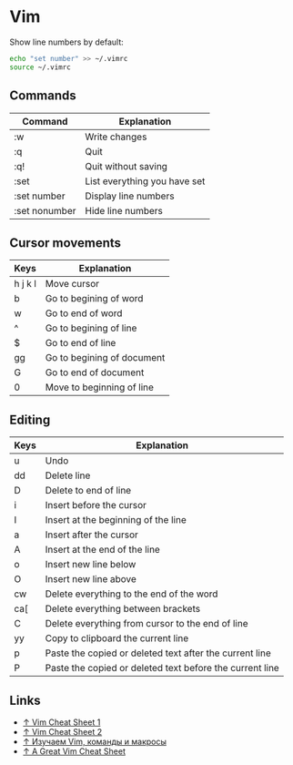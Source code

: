 # Vim

Show line numbers by default:

```bash
echo "set number" >> ~/.vimrc
source ~/.vimrc
```

## Commands

| Command       | Explanation                  |
| ------------- | ---------------------------- |
| :w            | Write changes                |
| :q            | Quit                         |
| :q!           | Quit without saving          |
| :set          | List everything you have set |
| :set number   | Display line numbers         |
| :set nonumber | Hide line numbers            |

## Cursor movements

| Keys    | Explanation                |
| ------- | -------------------------- |
| h j k l | Move cursor                |
| b       | Go to begining of word     |
| w       | Go to end of word          |
| ^       | Go to begining of line     |
| $       | Go to end of line          |
| gg      | Go to begining of document |
| G       | Go to end of document      |
| 0       | Move to beginning of line  |

## Editing

| Keys | Explanation                                              |
| ---- | -------------------------------------------------------- |
| u    | Undo                                                     |
| dd   | Delete line                                              |
| D    | Delete to end of line                                    |
| i    | Insert before the cursor                                 |
| I    | Insert at the beginning of the line                      |
| a    | Insert after the cursor                                  |
| A    | Insert at the end of the line                            |
| o    | Insert new line below                                    |
| O    | Insert new line above                                    |
| cw   | Delete everything to the end of the word                 |
| ca\[ | Delete everything between brackets                       |
| C    | Delete everything from cursor to the end of line         |
| yy   | Copy to clipboard the current line                       |
| p    | Paste the copied or deleted text after the current line  |
| P    | Paste the copied or deleted text before the current line |

## Links

- [↑ Vim Cheat Sheet 1](https://gist.github.com/glnds/11027696)
- [↑ Vim Cheat Sheet 2](https://vim.rtorr.com)
- [↑ Изучаем Vim, команды и макросы](https://www.youtube.com/watch?v=SHo3fAZfXMk)
- [↑ A Great Vim Cheat Sheet](https://vimsheet.com)
